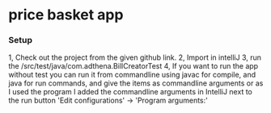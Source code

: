 # price basket app

### Setup
1, Check out the project from the given github link.
2, Import in intelliJ
3, run the /src/test/java/com.adthena.BillCreatorTest
4, If you want to run the app without test you can run
it from commandline using javac for compile, and java for run commands, and give the items as commandline arguments
or as I used the program I added the commandline arguments in IntelliJ next to the run button 'Edit configurations' -> 'Program arguments:'



